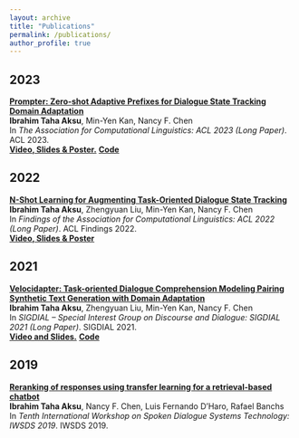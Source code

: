 ```yaml
---
layout: archive
title: "Publications"
permalink: /publications/
author_profile: true
---
```

## 2023
**[Prompter: Zero-shot Adaptive Prefixes for Dialogue State Tracking Domain Adaptation](https://arxiv.org/abs/2306.04724)** <br>
**Ibrahim Taha Aksu**, Min-Yen Kan, Nancy F. Chen <br>
In _The Association for Computational Linguistics: ACL 2023 (Long Paper)_. ACL 2023. <br>
**[Video, Slides & Poster.](https://drive.google.com/drive/folders/1BfAqGRWpVnNlwUnkdFcQvI1fUMIXrwIu?usp=sharing)** **[Code](https://github.com/cuthalionn/Prompter)**

## 2022

**[N-Shot Learning for Augmenting Task-Oriented Dialogue State Tracking](https://openreview.net/forum?id=yD9xAnPpWUV)** <br>
**Ibrahim Taha Aksu**, Zhengyuan Liu, Min-Yen Kan, Nancy F. Chen <br>
In _Findings of the Association for Computational Linguistics: ACL 2022 (Long Paper)_. ACL Findings 2022. <br>
**[Video, Slides & Poster](https://drive.google.com/drive/folders/1r5W7K9hJpgditXYwQ13LC3RT6HqAi_A1?usp=sharing)**

## 2021

**[Velocidapter: Task-oriented Dialogue Comprehension Modeling Pairing Synthetic Text Generation with Domain Adaptation](https://aclanthology.org/2021.sigdial-1.14/)** <br>
**Ibrahim Taha Aksu**, Zhengyuan Liu, Min-Yen Kan, Nancy F. Chen <br>
In _SIGDIAL – Special Interest Group on Discourse and Dialogue: SIGDIAL 2021 (Long Paper)_. SIGDIAL 2021. <br>
**[Video and Slides.](https://drive.google.com/drive/folders/1ABD955xLK9i0ttNtRRRsRycLJAaT4mF5?usp=sharing)** **[Code](https://github.com/cuthalionn/Velocidapter)**
## 2019

**[Reranking of responses using transfer learning for a retrieval-based chatbot](http://workshop.colips.org/wochat/@iwsds2019/documents/IWSDS_2019_paper_8.pdf)** <br>
**Ibrahim Taha Aksu**, Nancy F. Chen, Luis Fernando D’Haro, Rafael Banchs <br>
In _Tenth International Workshop on Spoken Dialogue Systems Technology: IWSDS 2019_. IWSDS 2019. <br>
